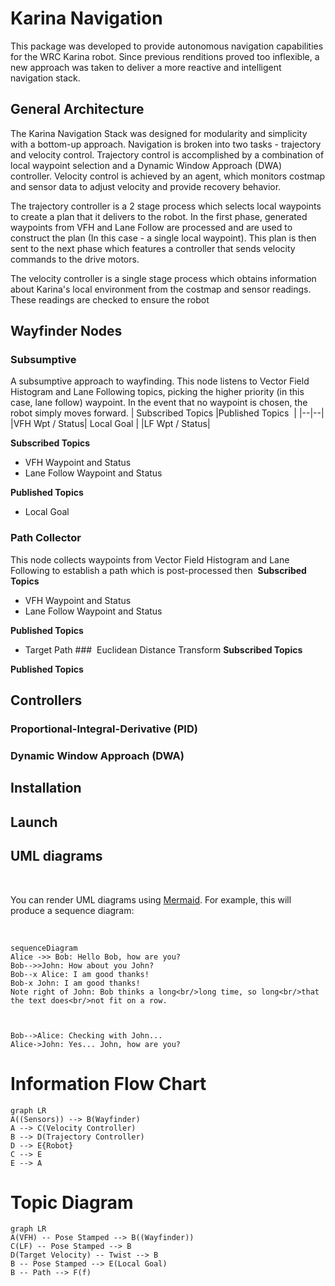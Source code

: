 # Karina Navigation
This package was developed to provide autonomous navigation capabilities for the WRC Karina robot. Since previous renditions proved too inflexible, a new approach was taken to deliver a more reactive and intelligent navigation stack.

## General Architecture
The Karina Navigation Stack was designed for modularity and simplicity with a bottom-up approach. Navigation is broken into two tasks - trajectory and velocity control. Trajectory control is accomplished by a combination of local waypoint selection and a Dynamic Window Approach (DWA) controller. Velocity control is achieved by an agent, which monitors costmap and sensor data to adjust velocity and provide recovery behavior.

The trajectory controller is a 2 stage process which selects local waypoints to create a plan that it delivers to the robot. In the first phase, generated waypoints from VFH and Lane Follow are processed and are used to construct the plan (In this case - a single local waypoint). This plan is then sent to the next phase which features a controller that sends velocity commands to the drive motors.

The velocity controller is a single stage process which obtains information about Karina's local environment from the costmap and sensor readings. These readings are checked to ensure the robot

## Wayfinder Nodes
### Subsumptive
A subsumptive approach to wayfinding. This node listens to Vector Field Histogram and Lane Following topics, picking the higher priority (in this case, lane follow) waypoint. In the event that no waypoint is chosen, the robot simply moves forward.
| Subscribed Topics |Published Topics  |
|--|--|
|VFH Wpt / Status| Local Goal |
|LF Wpt / Status|

**Subscribed Topics**
- VFH Waypoint and Status
- Lane Follow Waypoint and Status

**Published Topics**
- Local Goal
### Path Collector
This node collects waypoints from Vector Field Histogram and Lane Following to establish a path which is post-processed then 
**Subscribed Topics**
- VFH Waypoint and Status
- Lane Follow Waypoint and Status

**Published Topics**
- Target Path
###  Euclidean Distance Transform
**Subscribed Topics**

**Published Topics**
## Controllers
### Proportional-Integral-Derivative (PID)
### Dynamic Window Approach (DWA)
## Installation
## Launch
## UML diagrams

 

You can render UML diagrams using [Mermaid](https://mermaidjs.github.io/). For example, this will produce a sequence diagram:

 

```mermaid
sequenceDiagram
Alice ->> Bob: Hello Bob, how are you?
Bob-->>John: How about you John?
Bob--x Alice: I am good thanks!
Bob-x John: I am good thanks!
Note right of John: Bob thinks a long<br/>long time, so long<br/>that the text does<br/>not fit on a row.

 

Bob-->Alice: Checking with John...
Alice->John: Yes... John, how are you?
```

# Information Flow Chart
```mermaid
graph LR
A((Sensors)) --> B(Wayfinder)
A --> C(Velocity Controller)
B --> D(Trajectory Controller)
D --> E{Robot}
C --> E
E --> A
```

# Topic Diagram
```mermaid
graph LR
A(VFH) -- Pose Stamped --> B((Wayfinder))
C(LF) -- Pose Stamped --> B
D(Target Velocity) -- Twist --> B
B -- Pose Stamped --> E(Local Goal)
B -- Path --> F(f)
